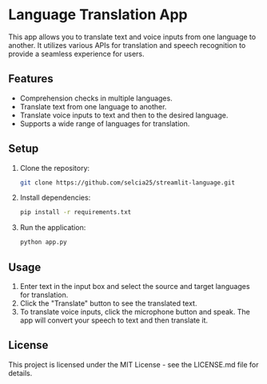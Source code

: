 # Language Translation App

This app allows you to translate text and voice inputs from one language to another. It utilizes various APIs for translation and speech recognition to provide a seamless experience for users.

## Features
- Comprehension checks in multiple languages.
- Translate text from one language to another.
- Translate voice inputs to text and then to the desired language.
- Supports a wide range of languages for translation.

## Setup
1. Clone the repository:
   ```bash
   git clone https://github.com/selcia25/streamlit-language.git
   ```
2. Install dependencies:
   ```bash
   pip install -r requirements.txt
   ```
3. Run the application:
   ```bash
   python app.py
   ```

## Usage
1. Enter text in the input box and select the source and target languages for translation.
2. Click the "Translate" button to see the translated text.
3. To translate voice inputs, click the microphone button and speak. The app will convert your speech to text and then translate it.

## License
This project is licensed under the MIT License - see the LICENSE.md file for details.
